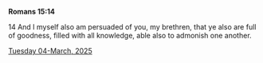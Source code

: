 **Romans 15:14**

14 And I myself also am persuaded of you, my brethren, that ye also are full of goodness, filled with all knowledge, able also to admonish one another.

[Tuesday 04-March, 2025](https://getbible.net/kjv/Romans/15/14)
